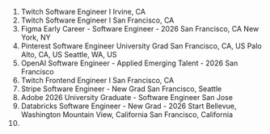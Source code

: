 1. Twitch Software Engineer I Irvine, CA
2. Twitch	Software Engineer I	San Francisco, CA
3. Figma	Early Career - Software Engineer - 2026	San Francisco, CA New York, NY
4. Pinterest	Software Engineer University Grad	San Francisco, CA, US Palo Alto, CA, US Seattle, WA, US
5. OpenAI	Software Engineer - Applied Emerging Talent - 2026	San Francisco
6. Twitch	Frontend Engineer I	San Francisco, CA
7. Stripe	Software Engineer - New Grad	San Francisco, Seattle
8. Adobe	2026 University Graduate - Software Engineer	San Jose
9. Databricks	Software Engineer - New Grad - 2026 Start	Bellevue, Washington Mountain View, California San Francisco, California
10. 